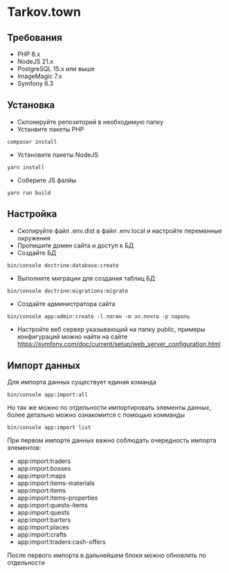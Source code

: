 # Tarkov.town

## Требования

- PHP 8.x
- NodeJS 21.x
- PostgreSQL 15.x или выше
- ImageMagic 7.x
- Symfony 6.3

## Установка

- Склонируйте репозиторий в необходимую папку
- Устанвите пакеты PHP

```
composer install
```
- Установите пакеты NodeJS
```
yarn install
```
- Соберите JS фалйы
```
yarn run build
```

## Настройка

- Скопируйте файл .env.dist в файл .env.local и настройте переменные окружения
- Пропишите домен сайта и доступ к БД
- Создайте БД
```
bin/console doctrine:database:create
```
- Выполните миграции для создания таблиц БД
```
bin/console doctrine:migrations:migrate
```
- Создайте администратора сайта
```
bin/console app:admin:create -l логин -m эл.почта -p пароль
```
- Настройте веб сервер указывающий на папку public, примеры конфигураций можно найти на сайте https://symfony.com/doc/current/setup/web_server_configuration.html


## Импорт данных

Для импорта данных существует единая команда
```
bin/console app:import:all
```
Но так же можно по отдельности импортировать элементы данных, более детально можно ознакомится с помощью комманды
```
bin/console app:import list
```
При первом импорте данных важно соблюдать очередность импорта элементов:
- app:import:traders
- app:import:bosses
- app:import:maps
- app:import:items-materials
- app:import:items
- app:import:items-properties
- app:import:quests-items
- app:import:quests
- app:import:barters
- app:import:places
- app:import:crafts
- app:import:traders:cash-offers

После первого импорта в дальнейшем блоки можно обновлять по отдельности

